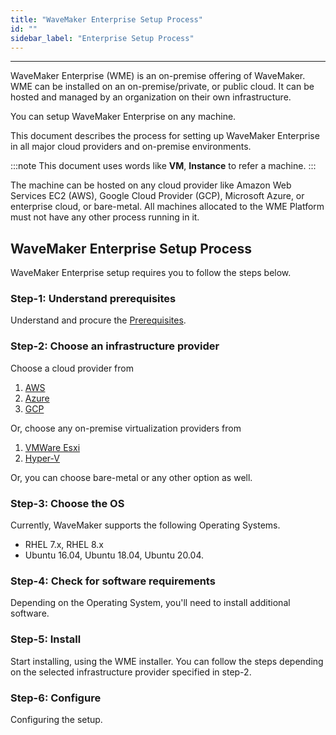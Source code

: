 ```yaml
---
title: "WaveMaker Enterprise Setup Process"
id: ""
sidebar_label: "Enterprise Setup Process"
---
```

---

WaveMaker Enterprise (WME) is an on-premise offering of WaveMaker. WME can be installed on an on-premise/private, or public cloud. It can be hosted and managed by an organization on their own infrastructure.

You can setup WaveMaker Enterprise on any machine.

This document describes the process for setting up WaveMaker Enterprise in all major cloud providers and on-premise environments.

:::note
This document uses words like **VM**, **Instance** to refer a machine.
:::

The machine can be hosted on any cloud provider like Amazon Web Services EC2 (AWS), Google Cloud Provider (GCP), Microsoft Azure, or enterprise cloud, or bare-metal. All machines allocated to the WME Platform must not have any other process running in it.

## WaveMaker Enterprise Setup Process

WaveMaker Enterprise setup requires you to follow the steps below.

### Step-1: Understand prerequisites

Understand and procure the [Prerequisites](/learn/on-premise/prerequisites).

### Step-2: Choose an infrastructure provider

Choose a cloud provider from

1. [AWS](/learn/on-premise/aws/wavemaker-enterprise-setup-on-aws)
2. [Azure](/learn/on-premise/azure/wavemaker-enterprise-setup-on-azure)
3. [GCP](/learn/on-premise/gcp/wavemaker-enterprise-setup-on-gcp)

Or, choose any on-premise virtualization providers from

1. [VMWare Esxi](/learn/on-premise/vmware-esxi/wavemaker-enterprise-setup-on-vmware)
2. [Hyper-V](/learn/on-premise/hyper-v/wavemaker-enterprise-setup-on-hyperv)

Or, you can choose bare-metal or any other option as well.

### Step-3: Choose the OS

Currently, WaveMaker supports the following Operating Systems.

- RHEL 7.x, RHEL 8.x
- Ubuntu 16.04, Ubuntu 18.04, Ubuntu 20.04.

### Step-4: Check for software requirements

Depending on the Operating System, you'll need to install additional software.

### Step-5: Install

Start installing, using the WME installer. You can follow the steps depending on the selected infrastructure provider specified in step-2.

### Step-6: Configure

Configuring the setup.
